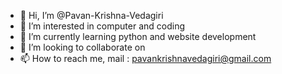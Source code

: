 - 👋 Hi, I’m @Pavan-Krishna-Vedagiri
- 👀 I’m interested in computer and coding
- 🌱 I’m currently learning python and website development
- 💞️ I’m looking to collaborate on 
- 📫 How to reach me, mail : pavankrishnavedagiri@gmail.com

<!---
Pavan-Krishna-Vedagiri/Pavan-Krishna-Vedagiri is a ✨ special ✨ repository because its `README.md` (this file) appears on your GitHub profile.
You can click the Preview link to take a look at your changes.
--->
